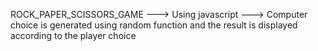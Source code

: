 ROCK_PAPER_SCISSORS_GAME 
   ---> Using javascript
   ---> Computer choice is generated using random function and the result is displayed according to the player choice
   

